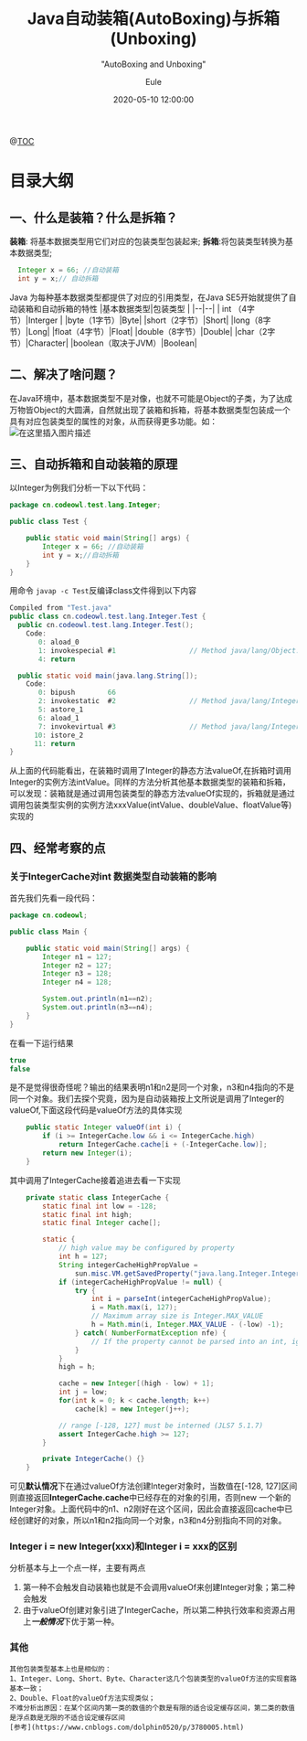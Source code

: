 ﻿---
layout:     post
title:      "Java自动装箱(AutoBoxing)与拆箱(Unboxing)"
subtitle:   " \"AutoBoxing and Unboxing\""
date:       2020-05-10 12:00:00
author:     "Eule"
header-img: "img/post-bg-2015.jpg"
comments: true
tags:
    - Java
---

@[TOC](【Java基础】Java中的自动拆箱与装箱)

# 目录大纲


## 一、什么是装箱？什么是拆箱？

**装箱**: 将基本数据类型用它们对应的包装类型包装起来;
**拆箱**:将包装类型转换为基本数据类型;

```java
  Integer x = 66; //自动装箱
  int y = x;// 自动拆箱
```
Java 为每种基本数据类型都提供了对应的引用类型，在Java SE5开始就提供了自动装箱和自动拆箱的特性
|基本数据类型|包装类型  |
|--|--|
|  int （4字节）|Interger  |
|byte（1字节）|Byte|
|short（2字节）|Short|
|long（8字节）|Long|
|float（4字节）|Float|
|double（8字节）|Double|
|char（2字节）|Character|
|boolean（取决于JVM）|Boolean|

## 二、解决了啥问题？
在Java环境中，基本数据类型不是对像，也就不可能是Object的子类，为了达成万物皆Object的大圆满，自然就出现了装箱和拆箱，将基本数据类型包装成一个具有对应包装类型的属性的对象，从而获得更多功能。如：
![在这里插入图片描述](https://img-blog.csdnimg.cn/20200509210809319.png?x-oss-process=image/watermark,type_ZmFuZ3poZW5naGVpdGk,shadow_10,text_aHR0cHM6Ly9ibG9nLmNzZG4ubmV0L3dlaXhpbl80Mzg2NDc1OA==,size_16,color_FFFFFF,t_70)


## 三、自动拆箱和自动装箱的原理

以Integer为例我们分析一下以下代码：

```java
package cn.codeowl.test.lang.Integer;

public class Test {

    public static void main(String[] args) {
        Integer x = 66; //自动装箱
        int y = x;//自动拆箱
    }
}

```
用命令 `javap -c Test`反编译class文件得到以下内容

```java
Compiled from "Test.java"
public class cn.codeowl.test.lang.Integer.Test {
  public cn.codeowl.test.lang.Integer.Test();
    Code:
       0: aload_0
       1: invokespecial #1                  // Method java/lang/Object."<init>":()V
       4: return

  public static void main(java.lang.String[]);
    Code:
       0: bipush        66
       2: invokestatic  #2                  // Method java/lang/Integer.valueOf:(I)Ljava/lang/Integer;
       5: astore_1
       6: aload_1
       7: invokevirtual #3                  // Method java/lang/Integer.intValue:()I
      10: istore_2
      11: return
}
```
从上面的代码能看出，在装箱时调用了Integer的静态方法valueOf,在拆箱时调用Integer的实例方法intValue。同样的方法分析其他基本数据类型的装箱和拆箱，可以发现：装箱就是通过调用包装类型的静态方法valueOf实现的，拆箱就是通过调用包装类型实例的实例方法xxxValue(intValue、doubleValue、floatValue等)实现的

## 四、经常考察的点
### 关于IntegerCache对int 数据类型自动装箱的影响
 首先我们先看一段代码：
 

```java
package cn.codeowl;

public class Main {

    public static void main(String[] args) {
	    Integer n1 = 127;
	    Integer n2 = 127;
	    Integer n3 = 128;
	    Integer n4 = 128;

        System.out.println(n1==n2);
        System.out.println(n3==n4);
    }
}

```
在看一下运行结果

```java
true
false
```
是不是觉得很奇怪呢？输出的结果表明n1和n2是同一个对象，n3和n4指向的不是同一个对象。我们去探个究竟，因为是自动装箱按上文所说是调用了Integer的valueOf,下面这段代码是valueOf方法的具体实现

```java
    public static Integer valueOf(int i) {
        if (i >= IntegerCache.low && i <= IntegerCache.high)
            return IntegerCache.cache[i + (-IntegerCache.low)];
        return new Integer(i);
    }
```
其中调用了IntegerCache接着追进去看一下实现

```java
    private static class IntegerCache {
        static final int low = -128;
        static final int high;
        static final Integer cache[];

        static {
            // high value may be configured by property
            int h = 127;
            String integerCacheHighPropValue =
                sun.misc.VM.getSavedProperty("java.lang.Integer.IntegerCache.high");
            if (integerCacheHighPropValue != null) {
                try {
                    int i = parseInt(integerCacheHighPropValue);
                    i = Math.max(i, 127);
                    // Maximum array size is Integer.MAX_VALUE
                    h = Math.min(i, Integer.MAX_VALUE - (-low) -1);
                } catch( NumberFormatException nfe) {
                    // If the property cannot be parsed into an int, ignore it.
                }
            }
            high = h;

            cache = new Integer[(high - low) + 1];
            int j = low;
            for(int k = 0; k < cache.length; k++)
                cache[k] = new Integer(j++);

            // range [-128, 127] must be interned (JLS7 5.1.7)
            assert IntegerCache.high >= 127;
        }

        private IntegerCache() {}
    }
```
可见**默认情况**下在通过valueOf方法创建Integer对象时，当数值在[-128, 127]区间则直接返回**IntegerCache.cache**中已经存在的对象的引用，否则new 一个新的Integer对象。上面代码中的n1、n2刚好在这个区间，因此会直接返回cache中已经创建好的对象，所以n1和n2指向同一个对象，n3和n4分别指向不同的对象。
### Integer i = new Integer(xxx)和Integer i = xxx的区别
分析基本与上一个点一样，主要有两点

 1. 第一种不会触发自动装箱也就是不会调用valueOf来创建Integer对象；第二种会触发
 2. 由于valueOf创建对象引进了IntegerCache，所以第二种执行效率和资源占用上***一般情况***下优于第一种。
 ###  其他
	其他包装类型基本上也是相似的：
	1、Integer、Long、Short、Byte、Character这几个包装类型的valueOf方法的实现套路基本一致；
	2、Double、Float的valueOf方法实现类似；
	不难分析出原因：在某个区间内第一类的数值的个数是有限的适合设定缓存区间，第二类的数值是浮点数是无限的不适合设定缓存区间
	[参考](https://www.cnblogs.com/dolphin0520/p/3780005.html)



